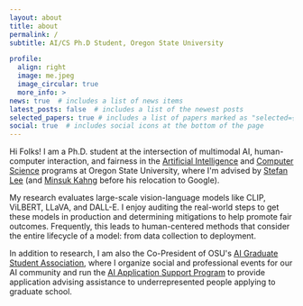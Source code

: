 ```yaml
---
layout: about
title: about
permalink: /
subtitle: AI/CS Ph.D Student, Oregon State University

profile:
  align: right
  image: me.jpeg
  image_circular: true
  more_info: >
news: true  # includes a list of news items
latest_posts: false  # includes a list of the newest posts
selected_papers: true # includes a list of papers marked as "selected={true}"
social: true  # includes social icons at the bottom of the page
---
```


Hi Folks! I am a Ph.D. student at the intersection of multimodal AI, human-computer interaction, and fairness in the [Artificial Intelligence](https://eecs.oregonstate.edu/ai-degree-program) and [Computer Science](https://eecs.oregonstate.edu/academics/graduate/cs) programs at Oregon State University, where I'm advised by [Stefan Lee](https://web.engr.oregonstate.edu/~leestef/) (and [Minsuk Kahng](https://minsuk.com/) before his relocation to Google).

My research evaluates large-scale vision-language models like CLIP, ViLBERT, LLaVA, and DALL-E. I enjoy auditing the real-world steps to get these models in production and determining mitigations to help promote fair outcomes. Frequently, this leads to human-centered methods that consider the entire lifecycle of a model: from data collection to deployment.

In addition to research, I am also the Co-President of OSU's [AI Graduate Student Association](https://www.aigsa.club/), where I organize social and professional events for our AI community and run the [AI Application Support Program](https://www.aigsa.club/aiasp/) to provide application advising assistance to underrepresented people applying to graduate school.
